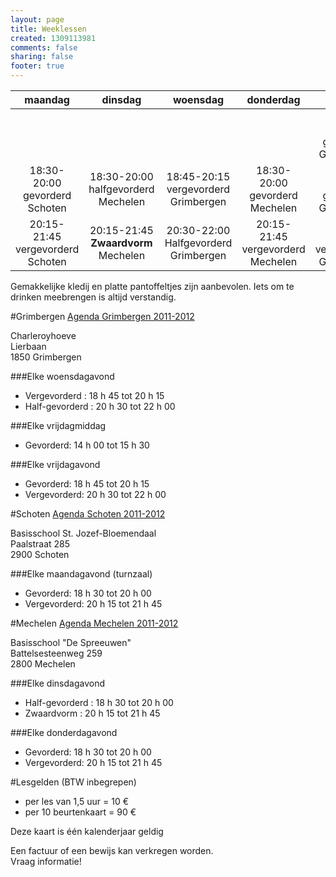 ```yaml
--- 
layout: page
title: Weeklessen
created: 1309113981
comments: false
sharing: false
footer: true
---
```


|maandag|dinsdag|woensdag|donderdag|vrijdag|
|:-----:|:-----:|:-----:|:-----:|:-----:|
|       |       |       |       |14:00-15:30 gevorderd Grimbergen|
|18:30-20:00 gevorderd Schoten|18:30-20:00 halfgevorderd Mechelen|18:45-20:15 vergevorderd Grimbergen|18:30-20:00 gevorderd Mechelen|18:45-20:15 gevorderd Grimbergen|
|20:15-21:45 vergevorderd Schoten|20:15-21:45 **Zwaardvorm** Mechelen|20:30-22:00 Halfgevorderd Grimbergen|20:15-21:45 vergevorderd Mechelen|20:30-22:00 vergevorderd Grimbergen|
  

Gemakkelijke kledij en platte pantoffeltjes zijn aanbevolen. Iets om te drinken meebrengen is altijd verstandig.

#Grimbergen
[Agenda Grimbergen 2011-2012](/flyers/Agenda_Grimbergen_2011-2012.pdf)

Charleroyhoeve  
Lierbaan  
1850 Grimbergen

###Elke woensdagavond
* Vergevorderd : 18 h 45 tot 20 h 15
* Half-gevorderd : 20 h 30 tot 22 h 00

###Elke vrijdagmiddag
* Gevorderd: 14 h 00 tot 15 h 30

###Elke vrijdagavond
* Gevorderd: 18 h 45 tot 20 h 15
* Vergevorderd: 20 h 30 tot 22 h 00

#Schoten
[Agenda Schoten 2011-2012](/flyers/Agenda_Schoten_2011-2012.pdf)

Basisschool St. Jozef-Bloemendaal  
Paalstraat 285  
2900 Schoten

###Elke maandagavond (turnzaal)
* Gevorderd: 18 h 30 tot 20 h 00
* Vergevorderd: 20 h 15 tot 21 h 45

#Mechelen
[Agenda Mechelen 2011-2012](/flyers/Agenda_Mechelen_2011-2012.pdf)

Basisschool "De Spreeuwen"  
Battelsesteenweg 259  
2800 Mechelen

###Elke dinsdagavond
* Half-gevorderd : 18 h 30 tot 20 h 00
* Zwaardvorm : 20 h 15 tot 21 h 45

###Elke donderdagavond
* Gevorderd: 18 h 30 tot 20 h 00
* Vergevorderd: 20 h 15 tot 21 h 45
	
#Lesgelden (BTW inbegrepen)
* per les van 1,5 uur = 10 &euro;
* per 10 beurtenkaart = 90 &euro;

Deze kaart is één kalenderjaar geldig

Een factuur of een bewijs kan verkregen worden.  
Vraag informatie!
